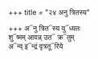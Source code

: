 +++
title = "२४ अनु त्रितस्य"

+++
अ᳓नु त्रित᳓स्य यु᳓ध्यतः  
शु᳓ष्मम् आवन्न् उत᳓ क्र᳓तुम्  
अ᳓न्व् इ᳓न्द्रं वृत्रतू᳓रिये